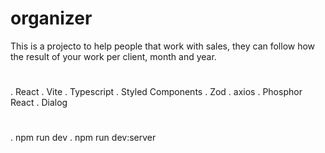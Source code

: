 # organizer

This is a projecto to help people that work with sales, they can follow how the result of your work per client, month and year. 


# 
. React
. Vite
. Typescript
. Styled Components
. Zod
. axios
. Phosphor React
. Dialog

#
. npm run dev
. npm run dev:server
